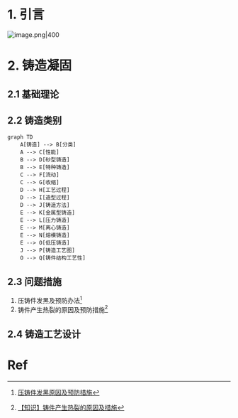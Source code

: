 # 1. 引言 
![image.png|400](https://fig-1321973591.cos.ap-nanjing.myqcloud.com/20250418221233.png)

# 2. 铸造凝固
## 2.1 基础理论 

## 2.2 铸造类别 
```mermaid
graph TD
    A[铸造] --> B[分类]
    A --> C[性能]
    B --> D[砂型铸造]
    B --> E[特种铸造]
    C --> F[流动]
    C --> G[收缩]
    D --> H[工艺过程]
    D --> I[造型过程]
    D --> J[铸造方法]
    E --> K[金属型铸造]
    E --> L[压力铸造]
    E --> M[离心铸造]
    E --> N[熔模铸造]
    E --> O[低压铸造]
    J --> P[铸造工艺图]
    O --> Q[铸件结构工艺性]
```



## 2.3 问题措施 
1. 压铸件发黑及预防办法[^1]
2. 铸件产生热裂的原因及预防措施[^2]

## 2.4 铸造工艺设计 


# Ref 

[^1]: [压铸件发黑原因及预防措施](https://mp.weixin.qq.com/s/YJAUdv__e_JOFKIh-iScVw)

[^2]: [【知识】铸件产生热裂的原因及措施](https://mp.weixin.qq.com/s/9wWQ9Rl4BoIQ4U5vOi8vZA)
